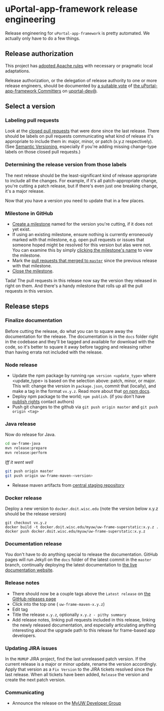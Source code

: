 # uPortal-app-framework release engineering

Release engineering for `uPortal-app-framework` is pretty automated. We actually only have to do a few things.

## Release authorization

This project has [adopted Apache rules][] with necessary or pragmatic local adaptations.

Release authorization, or the delegation of release authority to one or more release engineers, should be documented by [a suitable vote][Apache Release Policy re Release Approval] of [the uPortal-app-framework Committers][] on [uportal-dev@][].

## Select a version

### Labeling pull requests

Look at the [closed pull requests][uw-frame closed pull requests] that were done since the last release. There should be labels on pull requests communicating what kind of release it's appropriate to include them in: major, minor, or patch (x.y.z respectively). (See [Semantic Versioning][], especially if you're adding missing change-type labels on those closed pull requests.)

### Determining the release version from those labels

The next release should be the least-significant kind of release appropriate to include all the changes. For example, if it's all patch-appropriate change, you're cutting a patch release, but if there's even just one breaking change, it's a major release.

Now that you have a version you need to update that in a few places.

### Milestone in GitHub

+ [Create a milestone][uw-frame milestones] named for the version you're cutting, if it does not yet exist.
+ If using an existing milestone, ensure nothing is currently erroneously marked with that milestone, e.g. open pull requests or issues that someone hoped might be resolved for this version but alas were not. You can examine this by simply [clicking the milestone's name][uw-frame milestones] to view the milestone.
+ Mark the [pull requests that merged to `master`][uw-frame closed pull requests] since the previous release with that milestone.
+ [Close the milestone][uw-frame milestones].

Tada! The pull requests in this release now say the version they released in right on them. And there's a handy milestone that rolls up all the pull requests in this version.

## Release steps

### Finalize documentation

Before cutting the release, do what you can to square away the documentation for the release. The documentation is in the `docs` folder right in the codebase and they'll be tagged and available for download with the code, so it's better to square it away before tagging and releasing rather than having errata not included with the release.

### Node release

+ Update the npm package by running `npm version <update_type>` where <update_type> is based on the selection above: patch, minor, or major. This will: change the version in `package.json`, commit that (locally), and make a tag in the format `vx.y.z`. Read more about that [on npm docs](https://docs.npmjs.com/getting-started/publishing-npm-packages#updating-the-package).
+ Deploy npm package to the world; `npm publish`. (if you don't have [publish rights][uw-frame access on npm] contact authors)
+ Push git changes to the github via `git push origin master` and `git push origin <tag>`

### Java release

Now do release for Java.

```sh
cd uw-frame-java
mvn release:prepare
mvn release:perform
```

_Iff it went well_

```sh
git push origin master
git push origin uw-frame-maven-<version>
```

+ Release maven artifacts from [central staging repository][central Maven staging repository]

### Docker release

Deploy a new version to `docker.doit.wisc.edu` (note the version below x.y.z should be the release version)

```
git checkout vx.y.z
docker build -t docker.doit.wisc.edu/myuw/uw-frame-superstatic:x.y.z .
docker push docker.doit.wisc.edu/myuw/uw-frame-superstatic:x.y.z
```

### Documentation release

You don't have to do anything special to release the documentation. GitHub pages will run Jekyll on the `docs` folder of the latest commit in the `master` branch, continually deploying the latest documentation to [the live documentation website](http://uw-madison-doit.github.io/uw-frame/).

### Release notes

* There should now be a couple tags above the `Latest release` on [the GitHub releases page][uw-frame releases]
* Click into the top one ( `uw-frame-maven-x.y.z`)
* Edit tag
* Title the release `x.y.z`, optionally `x.y.z - pithy summary`
* Add release notes, linking pull requests included in this release, linking the newly released documentation, and especially articulating anything interesting about the upgrade path to this release for frame-based app developers.

### Updating JIRA issues

In the `MUMUP` JIRA project, find the last unreleased patch version. If the
current release is a major or minor update, rename the version accordingly.
Apply that version as a `Fix Version` to the JIRA tickets resolved since the
last release. When all tickets have been added, `Release` the version and
create the next patch version.

### Communicating

* Announce the release on the [MyUW Developer Group][]


[Semantic Versioning]: http://semver.org/
[uw-frame closed pull requests]: https://github.com/UW-Madison-DoIT/uw-frame/pulls?q=is%3Apr+is%3Aclosed
[uw-frame milestones]: https://github.com/UW-Madison-DoIT/uw-frame/milestones
[uw-frame access on npm]: https://www.npmjs.com/package/uw-frame/access
[central Maven staging repository]: https://oss.sonatype.org/#stagingRepositories
[uw-frame releases]: https://github.com/UW-Madison-DoIT/uw-frame/releases
[MyUW Developer Group]: https://groups.google.com/forum/#!forum/myuw-developers
[adopted Apache rules]: https://github.com/UW-Madison-DoIT/uw-frame/blob/master/committers.md#rules
[Apache Release Policy re Release Approval]: http://www.apache.org/legal/release-policy.html#release-approval
[the uPortal-app-framework Committers]: https://github.com/UW-Madison-DoIT/uw-frame/blob/master/committers.md#who-are-the-committers
[uportal-dev@]: https://groups.google.com/a/apereo.org/forum/#!forum/uportal-dev
